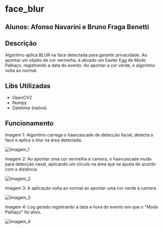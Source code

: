 # face_blur
## Alunos: Afonso Navarini e Bruno Fraga Benetti

## Descrição
Algoritmo aplica BLUR na face detectada para garantir privacidade. Ao apontar um objeto de cor vermelha, é ativado um Easter Egg de Modo Palhaço, registrando a data do evento. Ao apontar a cor verde, o algoritmo volta ao normal.

## Libs Utilizadas
- OpenCV2
- Numpy
- Datetime (nativo)

## Funcionamento
Imagem 1: Algoritmo carrega o haarcascade de detecção facial, detecta a face e aplica o blur na área detectada.

![Imagem_1](https://user-images.githubusercontent.com/63884763/203121853-0c6075d7-2651-4b81-a60f-abeca27dd796.png)

Imagem 2: Ao apontar uma cor vermelha à camera, o haarcascade muda para detecção nasal, aplicando um círculo na área que se ajusta de acordo com a distância.

![Imagem_2](https://user-images.githubusercontent.com/63884763/203122175-bfcbc46d-1b96-4287-b630-28f0af493466.png)

Imagem 3: A aplicação volta ao normal ao apontar uma cor verde à camera.

![Imagem_3](https://user-images.githubusercontent.com/63884763/203122288-0f76dde9-f004-4fed-9998-76b3c888314f.png)

Imagem 4: Log gerado registrando a data e hora do evento em que o "Modo Palhaço" foi ativo.

![Imagem_4](https://user-images.githubusercontent.com/63884763/203122378-a0c5cccd-e7f2-4aa4-bf48-00390d9d6f6f.png)
